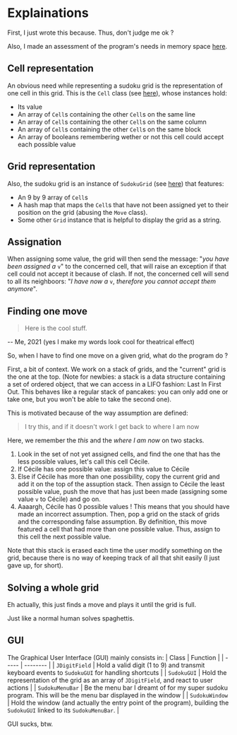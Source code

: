 # Explainations

First, I just wrote this because.
Thus, don't judge me ok ?

Also, I made an assessment of the program's needs in memory space [here](details/Memory.md).

## Cell representation

An obvious need while representing a sudoku grid is the representation of one cell in this grid. This is the `Cell` class (see [here](../Cell.java)), whose instances hold:

- Its value
- An array of `Cell`s containing the other `Cell`s on the same line
- An array of `Cell`s containing the other `Cell`s on the same column
- An array of `Cell`s containing the other `Cell`s on the same block
- An array of booleans remembering wether or not this cell could accept each possible value

## Grid representation

Also, the sudoku grid is an instance of `SudokuGrid` (see [here](../SudokuGrid.java)) that features: 

- An 9 by 9 array of `Cell`s
- A hash map that maps the `Cell`s that have not been assigned yet to their position on the grid (abusing the `Move` class).
- Some other `Grid` instance that is helpful to display the grid as a string.

## Assignation

When assigning some value, the grid will then send the message: "*you have been assigned a* `v`" to the concerned cell, that will raise an exception if that cell could not accept it because of clash. If not, the concerned cell will send to all its neighboors: "*I have now a* `v`, *therefore you cannot accept them anymore*".

## Finding one move

> Here is the cool stuff.

-- Me, 2021     (yes I make my words look cool for theatrical effect)

So, when I have to find one move on a given grid, what do the program do ?

First, a bit of context. We work on a stack of grids, and the "current" grid is the one at the top. (Note for newbies: a stack is a data structure containing a set of ordered object, that we can access in a LIFO fashion: Last In First Out. This behaves like a regular stack of pancakes: you can only add one or take one, but you won't be able to take the second one).

This is motivated because of the way assumption are defined: 
> I try this, and if it doesn't work I get back to where I am now

Here, we remember the *this* and the *where I am now* on two stacks.

1) Look in the set of not yet assigned cells, and find the one that has the less possible values, let's call this cell Cécile.
2) If Cécile has one possible value: assign this value to Cécile
3) Else if Cécile has more than one possibility, copy the current grid and add it on the top of the assuption stack. Then assign to Cécile the least possible value, push the move that has just been made (assigning some value `v` to Cécile) and go on.
4) Aaaargh, Cécile has 0 possible values ! This means that you should have made an incorrect assumption. Then, pop a grid on the stack of grids and the corresponding false assumption. By definition, this move featured a cell that had more than one possible value. Thus, assign to this cell the next possible value.

Note that this stack is erased each time the user modify something on the grid, because there is no way of keeping track of all that shit easily (I just gave up, for short).

## Solving a whole grid

Eh actually, this just finds a move and plays it until the grid is full.

Just like a normal human solves spaghettis.

## GUI

The Graphical User Interface (GUI) mainly consists in:
| Class | Function |
| ----- | -------- |
| `JDigitField`   | Hold a valid digit (1 to 9) and transmit keyboard events to `SudokuGUI` for handling shortcuts |
| `SudokuGUI`     | Hold the representation of the grid as an array of `JDigitField`, and react to user actions |
| `SudokuMenuBar` | Be the menu bar I dreamt of for my super sudoku program. This will be the menu bar displayed in the window |
| `SudokuWindow`  | Hold the window (and actually the entry point of the program), building the `SudokuGUI` linked to its `SudokuMenuBar`. |

GUI sucks, btw.
